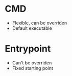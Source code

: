 # CMD

-  Flexible, can be overriden
-  Default executable

# Entrypoint

-  Can't be overriden
-  Fixed starting point
